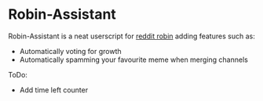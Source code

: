 # Robin-Assistant
Robin-Assistant is a neat userscript for [reddit robin](https://www.reddit.com/robin/) adding features such as:

* Automatically voting for growth
* Automatically spamming your favourite meme when merging channels

ToDo:

* Add time left counter

